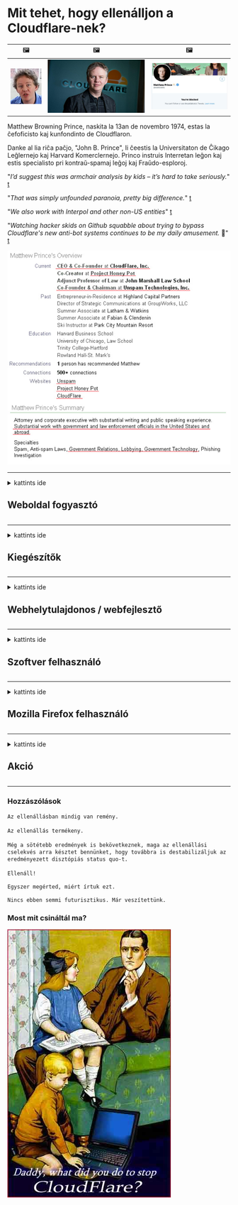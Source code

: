 # Mit tehet, hogy ellenálljon a Cloudflare-nek?

| 🖼 | 🖼 | 🖼 |
| --- | --- | --- |
| ![](../image/matthew_prince_teen.jpg) | ![](../image/matthew_prince.jpg) | ![](../image/blockedbymatthewprince.jpg) |


Matthew Browning Prince, naskita la 13an de novembro 1974, estas la ĉefoficisto kaj kunfondinto de Cloudflaron.

Danke al lia riĉa paĉjo, "John B. Prince", li ĉeestis la Universitaton de Ĉikago Leĝlernejo kaj Harvard Komerclernejo.
Princo instruis Interretan leĝon kaj estis specialisto pri kontraŭ-spamaj leĝoj kaj Fraŭdo-esploroj.


"*I’d suggest this was armchair analysis by kids – it’s hard to take seriously.*" [t](https://www.theguardian.com/technology/2015/nov/19/cloudflare-accused-by-anonymous-helping-isis)

"*That was simply unfounded paranoia, pretty big difference.*"  [t](https://twitter.com/xxdesmus/status/992757936123359233)

"*We also work with Interpol and other non-US entities*" [t](https://twitter.com/eastdakota/status/1203028504184360960)

"*Watching hacker skids on Github squabble about trying to bypass Cloudflare's new anti-bot systems continues to be my daily amusement.* 🍿" [t](https://twitter.com/eastdakota/status/1273277839102656515)


![](../image/whoismp.jpg)

---


<details>
<summary>kattints ide

## Weboldal fogyasztó
</summary>


- Ha a neked tetsző webhely Cloudflare-t használ, mondd meg nekik, hogy ne használják a Cloudflare-t.
  - A közösségi médiában, például a Facebookon, a Redditben, a Twitterben vagy a Mastodonban nyafogás semmi különbséget nem jelent. [A műveletek hangosabbak, mint a hashtagek.](https://twitter.com/phyzonloop/status/1274132092490862594)
  - Próbáljon meg kapcsolatba lépni a webhely tulajdonosával, ha hasznossá akarja tenni magát.

[Cloudflare mondta](https://github.com/Eloston/ungoogled-chromium/issues/783):
```
Javasoljuk, hogy forduljon a rendszergazdákhoz azokkal a szolgáltatásokkal vagy webhelyekkel kapcsolatban, amelyekkel problémába ütközik, és ossza meg tapasztalatait.
```

[Ha nem kéri, akkor a webhely tulajdonosa soha nem tudja ezt a problémát.](../PEOPLE.md)

![](../image/liberapay.jpg)

[Sikeres példa](https://counterpartytalk.org/t/turn-off-cloudflare-on-counterparty-co-plz/164/5).<br>
Van egy problémád? [Emeld fel most a hangod.](https://github.com/maraoz/maraoz.github.io/issues/1) Az alábbi példa.

```
Ön csak a vállalati cenzúrát és a tömeges felügyeletet segíti.
http://crimeflare.eu.org
```

```
Az Ön weboldala a CloudFlare adatvédelmet sértő, saját fallal körülvett kertjében található.
http://crimeflare.eu.org
```

- Szánjon egy kis időt a webhely adatvédelmi irányelveinek elolvasására.
  - ha a webhely a Cloudflare mögött van, vagy a webhely a Cloudflare szolgáltatáshoz kapcsolódó szolgáltatásokat használ.

Meg kell magyaráznia, mi a "Cloudflare", és engedélyt kell kérnie az adatok megosztására a Cloudflare-rel. Ennek elmulasztása a bizalom megsértését eredményezi, és a kérdéses weboldalt el kell kerülni.

[Itt található egy elfogadható adatvédelmi irányelv](https://archive.is/bDlTz) ("Subprocessors" > "Entity Name")

```
Elolvastam adatvédelmi irányelveit, és nem találom a Cloudflare szót.
Nem vagyok hajlandó megosztani veled az adatokat, ha továbbra is továbbítod az adataimat a Cloudflare-be.
http://crimeflare.eu.org
```

Ez egy példa az adatvédelmi irányelvekre, amelyek nem tartalmazzák a Cloudflare szót.
[Liberland Jobs](https://archive.is/daKIr) [privacy policy](https://docsend.com/view/feiwyte):

![](../image/cfwontobey.jpg)

A Cloudflare saját adatvédelmi irányelvekkel rendelkezik.
[A Cloudflare szereti a doxing embereket.](https://www.reddit.com/r/GamerGhazi/comments/2s64fe/be_wary_reporting_to_cloudflare/)

Ez egy jó példa a weboldal regisztrációs űrlapjára.
AFAIK, nulla weboldal ezt teszi. Bízni fog bennük?

```
A „Regisztráció az XYZ-re” gombra kattintva elfogadja szolgáltatási feltételeinket és adatvédelmi nyilatkozatunkat.
Ön vállalja továbbá, hogy megosztja adatait a Cloudflare szolgáltatással, és elfogadja a cloudflare adatvédelmi nyilatkozatát is.
Ha a Cloudflare kiszivárogtatja adatait, vagy nem engedi, hogy csatlakozzon szervereinkhez, akkor ez nem a mi hibánk. [*]

[ Regisztrálj ] [ nem értek egyet ]
```
[*] [PEOPLE.md](../PEOPLE.md)


- Ne használja a szolgáltatásukat. Ne feledje, hogy a Cloudflare figyeli.
  - ["I'm in your TLS, sniffin' your passworz"](../image/iminurtls.jpg)

- Más webhely keresése. Vannak alternatívák és lehetőségek az interneten!

- Győzze meg barátait a napi Tor használatáról.
  - A névtelenség legyen a nyílt internet mércéje!
  - [Ne feledje, hogy a Tor projekt nem szereti ezt a projektet.](../HISTORY.md)

</details>

------

<details>
<summary>kattints ide

## Kiegészítők
</summary>

- Ha a böngészője Firefox, Tor Browser vagy Ungoogled Chromium, használja az alábbi kiegészítők egyikét.
  - Ha további új kiegészítőt szeretne hozzáadni, először kérdezze meg.


| Név | Fejlesztő | Támogatás | Blokkolhat | Értesíteni tud | Chrome |
| -------- | -------- | -------- | -------- | -------- | -------- |
| [Bloku Cloudflaron MITM-Atakon](../subfiles/about.bcma.md) | #Addon | [ ? ](http://crimeflare.eu.org/) | **Igen**     | **Igen**     |  **Igen** |
| [Ĉu ligoj estas vundeblaj al MITM-atako?](../subfiles/about.ismm.md) | #Addon | [ ? ](http://crimeflare.eu.org/) | Nem     | **Igen**     |  **Igen** |
| [Ĉu ĉi tiuj ligoj blokos Tor-uzanton?](../subfiles/about.isat.md) | #Addon | [ ? ](http://crimeflare.eu.org/) | Nem     | **Igen**     |  **Igen** |
| [Block Cloudflare MITM Attack](https://trac.torproject.org/projects/tor/attachment/ticket/24351/block_cloudflare_mitm_attack-1.0.14.1-an%2Bfx.xpi)<br>[**DELETED BY TOR PROJECT**](../HISTORY.md) | nullius | [ ? ](../tool/block_cloudflare_mitm_fx), [Link](http://crimeflare.eu.org/) | **Igen**     | **Igen**     |  Nem |
| [TPRB](http://34ahehcli3epmhbu2wbl6kw6zdfl74iyc4vg3ja4xwhhst332z3knkyd.onion/) | Sw | [ ? ](http://34ahehcli3epmhbu2wbl6kw6zdfl74iyc4vg3ja4xwhhst332z3knkyd.onion/) | **Igen**     | **Igen**     |  Nem |
| [Detect Cloudflare](https://addons.mozilla.org/en-US/firefox/addon/detect-cloudflare/) | Frank Otto | [ ? ](https://github.com/traktofon/cf-detect) | Nem     | **Igen**     |  Nem |
| [True Sight](https://addons.mozilla.org/en-US/firefox/addon/detect-cloudflare-plus/) | claustromaniac | [ ? ](https://github.com/claustromaniac/detect-cloudflare-plus) | Nem     | **Igen**     |  Nem |
| [Which Cloudflare datacenter am I visiting?](https://addons.mozilla.org/en-US/firefox/addon/cf-pop/) | 依云 | [ ? ](https://github.com/lilydjwg/cf-pop) | Nem     | **Igen**     |  Nem |


- A "Decentraleyes" leállíthatja a kapcsolatot a "CDNJS (Cloudflare)" -vel.
  - Megakadályozza, hogy sok kérés eljusson a hálózatokhoz, és a helyi fájlokat szolgálja, hogy megakadályozzák a webhelyek feltörését.
  - A fejlesztő válaszolt: "[very concerning indeed](https://github.com/Synzvato/decentraleyes/issues/236#issuecomment-352049501)", "[widespread usage severely centralizes the web](https://github.com/Synzvato/decentraleyes/issues/251#issuecomment-366752049)"

- [A Cloudflare tanúsítványt eltávolíthatja vagy bizalmatlanságot is kiadhat a tanúsító hatóságtól (CA).](https://www.ssl.com/how-to/remove-root-certificate-firefox/)

</details>

------

<details>
<summary>kattints ide

## Webhelytulajdonos / webfejlesztő
</summary>


![](../image/word_cloudflarefree.jpg)

- Ne használja a Cloudflare megoldást, Period.
  - Ennél jobban is lehet, igaz? [A Cloudflare-előfizetéseket, terveket, domaineket vagy fiókokat a következőképpen távolíthatja el.](https://support.cloudflare.com/hc/en-us/articles/200167776-Removing-subscriptions-plans-domains-or-accounts)

| 🖼 | 🖼 |
| --- | --- |
| ![](../image/htmlalertcloudflare.jpg) | ![](../image/htmlalertcloudflare2.jpg) |

- Szeretne több ügyfelet? Tudod mit kell tenned. A tipp a vonal fölött van.
  - [Helló, azt írta, hogy "Komolyan vesszük a magánéletét", de a "403-as hiba tiltott névtelen proxy nem engedélyezett" üzenetet kaptam.](https://it.slashdot.org/story/19/02/19/0033255/stop-saying-we-take-your-privacy-and-security-seriously) Miért blokkolja a Tor vagy a VPN-t? És miért blokkolja az ideiglenes e-maileket?

![](../image/anonexist.jpg)

- A Cloudflare használata növeli a kiesés esélyét. A látogatók nem férhetnek hozzá az Ön webhelyéhez, ha a szerver nem működik, vagy a Cloudflare nem működik.
  - [Tényleg azt hitted, hogy a Cloudflare soha nem megy le?](https://www.ibtimes.com/cloudflare-down-not-working-sites-producing-504-gateway-timeout-errors-2618008) [Another](https://twitter.com/Jedduff/status/1097875615997399040) [sample](https://twitter.com/search?f=tweets&vertical=default&q=Cloudflare%20is%20having%20problems). [Need more](../PEOPLE.md)?

![](../image/cloudflareinternalerror.jpg)

- A Cloudflare használata az "API-szolgáltatás", a "szoftverfrissítési szerver" vagy az "RSS-hírcsatorna" proxyként árt az ügyfelének. Egy ügyfél felhívott téged, és azt mondta: "Nem használhatom tovább az API-t", és fogalmad sincs, mi folyik itt. A Cloudflare némán blokkolja az ügyfelet. Szerinted rendben van?
  - Számos RSS-olvasó kliens és RSS-olvasó online szolgáltatás létezik. Miért tesz közzé RSS-hírcsatornát, ha nem engedi meg az embereknek, hogy előfizetjenek?

![](../image/rssfeedovercf.jpg)

- Szüksége van HTTPS tanúsítványra? Használja a "Let's Encrypt" -t, vagy csak vásárolja meg a CA cégtől.

- Szüksége van DNS szerverre? Nem tudja beállítani a saját szerverét? Mi lenne velük: [Hurricane Electric Free DNS](https://dns.he.net/), [Dyn.com](https://dyn.com/dns/), [1984 Hosting](https://www.1984hosting.com/), [Afraid.Org (Az adminisztrátor törölje a fiókját, ha a TOR-t használja)](https://freedns.afraid.org/)
  - [Alternativoj al DNS](../subfiles/alternative.domaindns.md)

- Tárhelyszolgáltatást keres? Csak ingyen? Mi lenne velük: [Onion Service](http://vww6ybal4bd7szmgncyruucpgfkqahzddi37ktceo3ah7ngmcopnpyyd.onion/en/security/network-security/tor/onionservices-best-practices), [Free Web Hosting Area](https://freewha.com/), [Autistici/Inventati Web Site Hosting](https://www.autinv5q6en4gpf4.onion/services/website), [Github Pages](https://pages.github.com/), [Surge](https://surge.sh/)
  - [A Cloudflare alternatívái](../subfiles/alternative.cloudflare.md)

- A "cloudflare-ipfs.com" címet használja? [Tudja, hogy a Cloudflare IPFS rossz?](../PEOPLE.md)

- Telepítse a szerverre az internetes alkalmazás tűzfalát, például az OWASP-t és a Fail2Ban-t, és konfigurálja megfelelően.
  - A Tor blokkolása nem megoldás. Ne büntessen mindenkit csak a rossz rossz felhasználókért.

- Átirányítsa vagy blokkolja a „Cloudflare Warp” felhasználók hozzáférését az Ön webhelyéhez. És adjon okot, ha teheti.

> IP lista: "[A Cloudflare jelenlegi IP-tartományai](cloudflare_inc/)"

> A: Csak blokkolja őket

```
server {
...
deny 173.245.48.0/20;
deny 103.21.244.0/22;
deny 103.22.200.0/22;
deny 103.31.4.0/22;
deny 141.101.64.0/18;
deny 108.162.192.0/18;
deny 190.93.240.0/20;
deny 188.114.96.0/20;
deny 197.234.240.0/22;
deny 198.41.128.0/17;
deny 162.158.0.0/15;
deny 104.16.0.0/12;
deny 172.64.0.0/13;
deny 131.0.72.0/22;
deny 2400:cb00::/32;
deny 2606:4700::/32;
deny 2803:f800::/32;
deny 2405:b500::/32;
deny 2405:8100::/32;
deny 2a06:98c0::/29;
deny 2c0f:f248::/32;
...
}
```

> B: Átirányítás a figyelmeztető oldalra

```
http {
...
geo $iscf {
default 0;
173.245.48.0/20 1;
103.21.244.0/22 1;
103.22.200.0/22 1;
103.31.4.0/22 1;
141.101.64.0/18 1;
108.162.192.0/18 1;
190.93.240.0/20 1;
188.114.96.0/20 1;
197.234.240.0/22 1;
198.41.128.0/17 1;
162.158.0.0/15 1;
104.16.0.0/12 1;
172.64.0.0/13 1;
131.0.72.0/22 1;
2400:cb00::/32 1;
2606:4700::/32 1;
2803:f800::/32 1;
2405:b500::/32 1;
2405:8100::/32 1;
2a06:98c0::/29 1;
2c0f:f248::/32 1;
}
...
}

server {
...
if ($iscf) {rewrite ^ https://example.com/cfwsorry.php;}
...
}

<?php
header('HTTP/1.1 406 Not Acceptable');
echo <<<CLOUDFLARED
Thank you for visiting ourwebsite.com!<br />
We are sorry, but we can't serve you because your connection is being intercepted by Cloudflare.<br />
Please read http://crimeflare.eu.org for more information.<br />
CLOUDFLARED;
die();
```

- Állítsa be a Tor Onion Service vagy az I2P insite szolgáltatást, ha hisz a szabadságban és örömmel fogadja a névtelen felhasználókat.

- Kérjen tanácsot más Clearnet / Tor kettős weboldal-üzemeltetőktől, és szerezzen névtelen barátokat!

</details>

------

<details>
<summary>kattints ide

## Szoftver felhasználó
</summary>


- A Discord a CloudFlare szoftvert használja. Alternatívák? Ajánljuk [**Briar** (Android)](https://f-droid.org/en/packages/org.briarproject.briar.android/), [Ricochet (PC)](https://ricochet.im/), [Tox + Tor (Android/PC)](https://tox.chat/download.html)
  - A Briar tartalmazza a Tor démonot, így nem kell telepítenie az Orbot-ot.
  - A Qwtch fejlesztők, az Open Privacy törölte a stop_cloudflare projektet git szolgáltatásukból, külön értesítés nélkül.

- Ha Debian GNU / Linux rendszert vagy bármilyen származékot használ, iratkozzon fel: [bug #831835](https://bugs.debian.org/cgi-bin/bugreport.cgi?bug=831835). És ha teheti, segítsen a javítás ellenőrzésében, és segítsen a karbantartónak megfelelő következtetésre jutni abban, hogy el kell-e fogadni.

- Mindig ajánlja ezeket a böngészőket.

| Név | Fejlesztő | Támogatás | Megjegyzés |
| -------- | -------- | -------- | -------- |
| [Ungoogled-Chromium](https://ungoogled-software.github.io/ungoogled-chromium-binaries/) | Eloston | [ ? ](https://github.com/Eloston/ungoogled-chromium) | PC (Win, Mac, Linux)  _!Tor_ |
| [Bromite](https://www.bromite.org/fdroid) | Bromite | [ ? ](https://github.com/bromite/bromite/issues) | Android  _!Tor_ |
| [Tor Browser](https://www.torproject.org/download/) | Tor Project | [ ? ](https://support.torproject.org/) | PC (Win, Mac, Linux)  _Tor_|
| [Tor Browser Android](https://www.torproject.org/download/) | Tor Project | [ ? ](https://support.torproject.org/) | Android  _Tor_|
| [Onion Browser](https://itunes.apple.com/us/app/onion-browser/id519296448?mt=8) | Mike Tigas | [ ? ](https://github.com/OnionBrowser/OnionBrowser/issues) | Apple iOS  _Tor_|
| [GNU/Icecat](https://www.gnu.org/software/gnuzilla/) | GNU | [ ? ](https://www.gnu.org/software/gnuzilla/) | PC (Linux) |
| [IceCatMobile](https://f-droid.org/en/packages/org.gnu.icecat/) | GNU | [ ? ](https://lists.gnu.org/mailman/listinfo/bug-gnuzilla) | Android |
| [Iridium Browser](https://iridiumbrowser.de/about/) | Iridium | [ ? ](https://github.com/iridium-browser/iridium-browser/) | PC (Win, Mac, Linux, OpenBSD) |


Más szoftverek adatvédelme hiányos. Ez nem azt jelenti, hogy a Tor böngésző "tökéletes".
Az interneten és a technológián nincs 100% -ban biztonságos és 100% -ban privát.

- Nem akarja használni a Tor-ot? Bármely böngészőt használhat a Tor démonnal.
  - [Ne feledje, hogy a Tor projekt ezt nem szereti.](https://support.torproject.org/tbb/tbb-9/) Használja a Tor böngészőt, ha képes erre.
- [Hogyan kell használni a Chromiumot a Tor-val](../subfiles/chromium_tor.md)


Beszéljünk más szoftverek magánéletéről.

- [Ha valóban Firefoxot kell használnia, válassza a "Firefox ESR" lehetőséget.](https://www.mozilla.org/en-US/firefox/organizations/)
  - [Firefox - Spyware Watchdog](https://spyware.neocities.org/articles/firefox.html)
  - [A Firefox elutasítja a szólásszabadságot, betiltja a szólásszabadságot](https://web.archive.org/web/20200423010026/https://reclaimthenet.org/firefox-rejects-free-speech-bans-free-speech-commenting-plugin-dissenter-from-its-extensions-gallery/)
  - ["100+ visszhang. Úgy tűnik, mintha egy szoftvercégtől kérnénk, hogy ragaszkodjon ... a szoftver manapság túl sok."](https://old.reddit.com/r/firefox/comments/gutdiw/weve_got_work_to_do_the_mozilla_blog/fslbbb6/)
  - [Miért mutatja a Firefox a szponzorált linkeket az URL-sávomban?](https://www.reddit.com/r/firefox/comments/jybx2w/uh_why_is_firefox_showing_me_sponsored_links_in/)
  - [Mozilla - megtestesült ördög](https://digdeeper.neocities.org/ghost/mozilla.html)

- [Ne feledje, hogy a Mozilla a Cloudflare szolgáltatást használja.](https://www.robtex.com/dns-lookup/www.mozilla.org) [A Cloudflare DNS-szolgáltatását is használják a termékükön.](https://www.theregister.co.uk/2018/03/21/mozilla_testing_dns_encryption/)

- [A Mozilla hivatalosan elutasította ezt a jegyet.](https://bugzilla.mozilla.org/show_bug.cgi?id=1426618)

- [A Firefox Focus egy vicc.](https://github.com/mozilla-mobile/focus-android/issues/1743) [Megígérték, hogy kikapcsolják a telemetriát, de megváltoztatták.](https://github.com/mozilla-mobile/focus-android/issues/4210)

- [A PaleMoon / Basilisk fejlesztő szereti a Cloudflare-t.](https://github.com/mozilla-mobile/focus-android/issues/1743#issuecomment-345993097)
  - [A Pale Moon Archive Server 18 hónapig hackelt és terjesztett rosszindulatú programokat](https://www.reddit.com/r/privacytoolsIO/comments/cc808y/pale_moons_archive_server_hacked_and_spread/)
  - Utálja a Tor felhasználókat is - "[Legyen ellenséges Tor iránt. Úgy gondolom, hogy a legtöbb webhelynek ellenségesnek kell lennie Torral szemben, figyelembe véve annak rendkívül magas visszaélési tényezőjét.](https://github.com/yacy/yacy_search_server/issues/314#issuecomment-565932097)"

- [A Waterfoxnak súlyos "otthoni telefonok" problémája van](https://spyware.neocities.org/articles/waterfox.html)

- [A Google Chrome egy kémprogram.](https://www.gnu.org/proprietary/malware-google.en.html)
  - [A Google profilozza az Ön tevékenységét.](https://spyware.neocities.org/articles/chrome.html)

- [Az SRWare Iron túl sok telefont tesz otthoni kapcsolatra.](https://spyware.neocities.org/articles/iron.html) A Google domainekhez is csatlakozik.

- [Brave Browser engedélyezőlistájú Facebook / Twitter nyomkövetők.](https://www.bleepingcomputer.com/news/security/facebook-twitter-trackers-whitelisted-by-brave-browser/)
  - [Itt további kérdések.](https://spyware.neocities.org/articles/brave.html)
  - [binance leányvállalat azonosítója](https://twitter.com/cryptonator1337/status/1269594587716374528)

- [A Microsoft Edge lehetővé teszi a Facebook számára, hogy Flash-kódot futtasson a felhasználók háta mögött.](https://www.zdnet.com/article/microsoft-edge-lets-facebook-run-flash-code-behind-users-backs/)

- [Vivaldi nem tartja tiszteletben a magánéletét.](https://spyware.neocities.org/articles/vivaldi.html)

- [Opera kémprogram-szint: Rendkívül magas](https://spyware.neocities.org/articles/opera.html)

- Apple iOS: [Egyáltalán nem szabad használni az iOS rendszert, főleg azért, mert az rosszindulatú program.](https://www.gnu.org/proprietary/malware-apple.html)

Ezért csak a fenti táblázatban ajánljuk. Semmi más.

</details>

------

<details>
<summary>kattints ide

## Mozilla Firefox felhasználó
</summary>


- A "Firefox Nightly" hibakeresési szintű információkat küld a Mozilla szervereire, letiltási módszer nélkül.
  - [A Mozilla szerverek felhőszakadást okoznak](https://www.digwebinterface.com/?hostnames=www.mozilla.org%0D%0Amozilla.cloudflare-dns.com&type=&ns=resolver&useresolver=8.8.4.4&nameservers=)

- Meg lehet tiltani a Firefox csatlakozását a Mozilla szerverekhez.
  - [A Mozilla irányelv-sablonok útmutatója](https://github.com/mozilla/policy-templates/blob/master/README.md)
  - Ne feledje, hogy ez a trükk leállhat a későbbi verzióban, mert a Mozilla szereti magát engedélyezőlistára tenni.
  - Használja a tűzfalat és a DNS-szűrőt a teljes blokkoláshoz.

"`/distribution/policies.json`"

>     "WebsiteFilter": {
> 		"Block": [
> 		"*://*.mozilla.com/*",
> 		"*://*.mozilla.net/*",
> 		"*://*.mozilla.org/*",
> 		"*://webcompat.com/*",
> 		"*://*.firefox.com/*",
> 		"*://*.thunderbird.net/*",
> 		"*://*.cloudflare.com/*"
> 		]
>     },


- ~~Jelentsen egy hibát a mozilla nyomkövetőjén, mondván, hogy ne használják a Cloudflare-t.~~ Hibabejelentés történt a bugzilláról. Sok ember felkereste aggodalmát, azonban a hibát az admin elrejtette 2018-ban.

- Letilthatja a DoH-t a Firefoxban.
  - [A Firefox alapértelmezett DNS-szolgáltatójának módosítása](../subfiles/change-firefox-dns.md)

![](../image/firefoxdns.jpg)

- [Ha nem ISP DNS-t szeretne használni, fontolja meg az OpenNIC Tier2 DNS szolgáltatás vagy bármely nem Cloudflare DNS szolgáltatás használatát.](https://wiki.opennic.org/start)
![](../image/opennic.jpg)
  - Blokkolja a Cloudflare-t DNS-sel. [Crimeflare DNS](../subfiles/service.publicdns.md)

- Használhatja a Tor-t DNS-feloldóként. [Ha Ön nem Tor szakértő, tegyen fel kérdést itt.](https://tor.stackexchange.com/)

> **Hogyan?**
> 1. Töltse le a Tor-t és telepítse a számítógépére.
> 2. Adja hozzá ezt a sort a "torrc" fájlhoz.
> DNSPort 127.0.0.1:53
> 3. Indítsa újra a Tor-t.
> 4. Állítsa a számítógép DNS-kiszolgálóját "127.0.0.1" értékre.

</details>

------

<details>
<summary>kattints ide

## Akció
</summary>


- Mondja el a maga körül másoknak a Cloudflare veszélyeit.

- [Segítsen javítani ezt az adattárat.](http://crimeflare.eu.org)
  - A felsorolások, az ellene szóló érvek és a részletek egyaránt.

- [Dokumentáljon és tegyen nyilvánossá, ahol a Cloudflare (és hasonló cégek) rosszul alakulnak, feltétlenül említse meg ezt a tárat, amikor ezt teszi](http://crimeflare.eu.org) :)

- Szerezzen alapértelmezés szerint több embert a Tor használatával, hogy megtapasztalhassák az internetet a világ különböző részeinek szemszögéből.

- Indítson csoportokat a közösségi médiában és az éttermen, elkötelezetten a világ felszabadítása iránt a Cloudflare elől.

- Adott esetben kapcsolja össze ezen adattár ezen csoportjait - ez lehet a hely a csoportos együttműködés koordinálására.

- [Indítson együttműködést, amely a Cloudflare nem vállalati alternatíváját kínálja.](../subfiles/alternative.cloudflare.md)

- Mondjon nekünk bármilyen alternatívát, amely legalább többrétegű védelmet nyújt a Cloudflare ellen.

- Ha Ön Cloudflare-ügyfél, állítsa be adatvédelmi beállításait, és várja meg, amíg megsértik őket.
  - [Ezután vonják be őket spamellenes / adatvédelmi sértés vád alá.](https://twitter.com/thexpaw/status/1108424723233419264)

- Ha Ön az Amerikai Egyesült Államokban tartózkodik, és a kérdéses webhely bank vagy könyvelő, akkor próbáljon jogi nyomást gyakorolni a Gramm – Leach – Bliley törvény vagy a fogyatékossággal élő amerikaiak törvénye alá, és jelentse vissza nekünk, mennyit ért el .

- Ha a webhely kormányzati oldal, próbáljon jogi nyomást gyakorolni az Egyesült Államok Alkotmányának 1. módosítása alá.

- Ha Ön uniós állampolgár, forduljon a webhelyhez személyes adatainak elküldéséhez az Általános Adatvédelmi Rendelet alapján. Ha nem hajlandók megadni az Ön adatait, az törvénysértő.

- Azok a vállalatok, amelyek azt állítják, hogy szolgáltatást kínálnak a weboldalukon, próbálják "hamis reklámként" jelenteni a fogyasztóvédelmi szervezeteknek és a BBB-nek. A Cloudflare webhelyeket a Cloudflare szerverek szolgálják ki.

- [Az ITU az amerikai kontextusban azt javasolja, hogy a Cloudflare kezd elég nagy lenni ahhoz, hogy a monopóliumellenes törvényeket rájuk vonhassák.](https://www.itu.int/en/ITU-T/Workshops-and-Seminars/20181218/Documents/Geoff_Huston_Presentation.pdf)

- Elképzelhető, hogy a GNU GPL 4-es verzió tartalmazhat olyan rendelkezést, amely megakadályozza a forráskód tárolását egy ilyen szolgáltatás mögött, megkövetelve minden GPLv4 és későbbi program esetében, hogy legalább a forráskód hozzáférhető legyen egy olyan adathordozón keresztül, amely nem tesz különbséget a Tor felhasználóival szemben.

</details>

------

### Hozzászólások

```
Az ellenállásban mindig van remény.

Az ellenállás termékeny.

Még a sötétebb eredmények is bekövetkeznek, maga az ellenállási cselekvés arra késztet bennünket, hogy továbbra is destabilizáljuk az eredményezett disztópiás status quo-t.

Ellenáll!
```

```
Egyszer megérted, miért írtuk ezt.
```

```
Nincs ebben semmi futurisztikus. Már veszítettünk.
```

### Most mit csináltál ma?


![](../image/stopcf.jpg)
